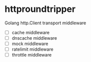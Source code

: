 # httproundtripper
Golang http.Client transport middleware

- [ ] cache middleware
- [ ] dnscache middleware
- [ ] mock middleware
- [ ] ratelimit middleware
- [ ] throttle middleware